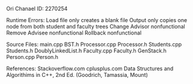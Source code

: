 Ori Chanael
ID: 2270254

Runtime Errors:
Load file only creates a blank file
Output only copies one node from both student and faculty trees
Change Advisor nonfunctional
Remove Advisee nonfunctional
Rollback nonfunctional

Source Files:
main.cpp
BST.h
Processor.cpp
Processor.h
Students.cpp
Students.h
DoublyLinkedList.h
Faculty.cpp
Faculty.h
GenStack.h
Person.cpp
Person.h



References:
Stackoverflow.com
cplusplus.com
Data Structures and Algorithims in C++, 2nd Ed. (Goodrich, Tamassia, Mount)
